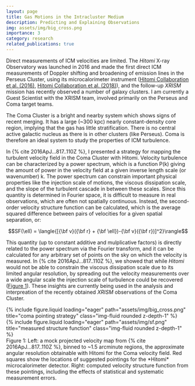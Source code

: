 ```yaml
---
layout: page
title: Gas Motions in the Intracluster Medium
description: Predicting and Explaining Observations
img: assets/img/big_cross.png
importance: 3
category: research
related_publications: true
---
```


Direct measurements of ICM velocities are limited. The *Hitomi* X-ray Observatory was launched in 2016 and made the
first direct ICM measurements of Doppler shifting and broadening of emission lines in the Perseus Cluster, using its
microcalorimeter instrument ([Hitomi Collaboration et al.
(2016)](https://ui.adsabs.harvard.edu/abs/2016Natur.535..117H/abstract), [Hitomi Collaboration et al.
(2018)](https://ui.adsabs.harvard.edu/abs/2018PASJ...70....9H/abstract)), and the follow-up *XRISM* mission has recently
observed a number of galaxy clusters. I am currently a Guest Scientist with the XRISM team, involved primarily on the
Perseus and Coma target teams. 

The Coma Cluster is a bright and nearby system which shows signs of recent merging. It has a large (~300 kpc) nearly constant-density core region, implying that the gas has little stratification. There is no central active galactic nucleus as there is in other clusters (like Perseus). Coma is therefore an ideal system to study the properties of ICM turbulence.

In {% cite 2016ApJ...817..110Z %}, I presented a strategy for mapping the turbulent velocity field in the Coma Cluster with Hitomi. Velocity turbulence can be characterized by a power spectrum, which is a function P(k) giving the amount of power in the velocity field at a given inverse length scale (or wavenumber) k. The power spectrum can constrain important physical properties like the injection scale of motions, the viscous dissipation scale, and the slope of the turbulent cascade in between these scales. Since this quantity is determined in Fourier space, it is difficult to measure in real observations, which are often not spatially continuous. Instead, the second-order velocity structure function can be calculated, which is the average squared difference between pairs of velocities for a given spatial separation, or:

$$SF(\ell) = \langle{[{\bf v}({\bf r} + {\bf \ell})-{\bf v}({\bf r})]^2}\rangle$$

This quantity (up to constant additive and mulplicative factors) is directly related to the power spectrum via the Fourier transform, and it can be calculated for any arbitrary set of points on the sky on which the velocity is measured. In {% cite 2016ApJ...817..110Z %}, we showed that while *Hitomi* would not be able to constrain the viscous dissipation scale due to its limited angular resolution, by spreading out the velocity measurements over a wide angular scale the injection scale of turbulence 
could be recovered ([Figure 1](#figure1)). These insights are currently being used in the analysis and interpreation of the recently obtained *XRISM* observations of the Coma Cluster. 

<div id="figure1" class="row">
    <div class="col-sm mt-2 mt-md-0">
        {% include figure.liquid loading="eager" path="assets/img/big_cross.png" title="coma pointing strategy" class="img-fluid rounded z-depth-1" %}
    </div>
    <div class="col-sm mt-2 mt-md-0">
        {% include figure.liquid loading="eager" path="assets/img/sf.png" title="measured structure function" class="img-fluid rounded z-depth-1" %}
    </div>
</div>
<div class="caption">
    Figure 1: Left: a mock projected velocity map from {% cite 2016ApJ...817..110Z %}, binned to ~1.5 arcminute regions, the approximate angular resolution obtainable with Hitomi for the Coma velocity field. Red squares show the locations of suggested pointings for the *Hitomi* microcalorimeter detector. Right: computed velocity structure function from these pointings, including the effects of statistical and systematic measurement errors. 
</div>

